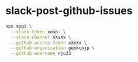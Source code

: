 # slack-post-github-issues

```bash
npx spgi \
  --slack-token xoxp- \
  --slack-channel xXxXx \
  --github-access-token xXxXx \
  --github-organization geekcojp \
  --github-username nju33
```
